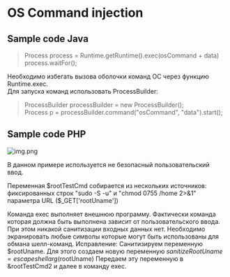 # OS Command injection
## Sample code Java

><p>Process process = Runtime.getRuntime().exec(osCommand + data)
><br> process.waitFor();</p>

Необходимо избегать вызова оболочки команд ОС через функцию Runtime.exec. <br>
Для запуска команд использовать ProcessBuilder:<br>

><p>ProcessBuilder processBuilder = new ProcessBuilder();<br>
>Process p = processBuilder.command("osCommand", "data").start();</p>


## Sample code PHP

![img.png](img.png)</p>
В данном примере используется не безопасный пользовательский ввод.

Переменная $rootTestCmd собирается из нескольких источников: 
фиксированных строк "sudo -S -u"  и "chmod 0755 /home 2>&1"
параметра URL ($_GET['rootUname'])

Команда exec выполняет внешнюю программу.
Фактически команда которая должна быть выполнена зависит от пользовательского ввода. При этом никакой санитизации входных данных нет.
Необходимо экранировать любые символы которые могут быть использованы для обмана шелл-команд.
Исправление:
Санитизируем переменную $rootUname.
Для этого создаем новую переменную $sanitizeRootUname = escapeshellarg($rootUname)
Передаем эту переменную в &rootTestCmd2 и далее в команду exec.




